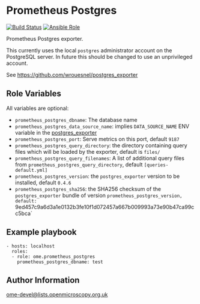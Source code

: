 Prometheus Postgres
===================

[![Build Status](https://travis-ci.org/ome/ansible-role-prometheus-postgres.svg)](https://travis-ci.org/ome/ansible-role-prometheus-postgres)
[![Ansible Role](https://img.shields.io/ansible/role/41331.svg)](https://galaxy.ansible.com/ome/prometheus_postgres)

Prometheus Postgres exporter.

This currently uses the local `postgres` administrator account on the PostgreSQL server.
In future this should be changed to use an unprivileged account.

See https://github.com/wrouesnel/postgres_exporter



Role Variables
--------------

All variables are optional:

- `prometheus_postgres_dbname`: The database name
- `prometheus_postgres_data_source_name`: implies `DATA_SOURCE_NAME` ENV variable in the [postgres_exporter](https://github.com/wrouesnel/postgres_exporter) 
- `prometheus_postgres_port`: Serve metrics on this port, default `9187`
- `prometheus_postgres_query_directory`: the directory containing query files which will be loaded by the exporter, default is `files/`
- `prometheus_postgres_query_filenames`: A list of additional query files from `prometheus_postgres_query_directory`, default `[queries-default.yml]`
- `prometheus_postgres_version`: the `postgres_exporter` version to be installed, default `0.4.6`
- `prometheus_postgres_sha256`: the SHA256 checksum of the `postgres_exporter` bundle of version `prometheus_postgres_version, default: `9ed457c9a6d3a1e0132b3fe10f1d072457a667b009993a73e90b47ca99cc5bca`


Example playbook
----------------

    - hosts: localhost
      roles:
      - role: ome.prometheus_postgres
        prometheus_postgres_dbname: test


Author Information
------------------

ome-devel@lists.openmicroscopy.org.uk
